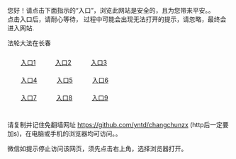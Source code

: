 您好！请点击下面指示的“入口”，浏览此网站是安全的，且为您带来平安。。 <br/>
点击入口后，请耐心等待， 过程中可能会出现无法打开的提示，请忽略，最终会进入网站. </br>

法轮大法在长春<br/>
<div style="padding:10px"><a style="margin:20px" target="_blank" href="https://dr84k7fzncfp8.cloudfront.net/2Qpsp?newxojyj" id="ccLink1" rel="nofollow">入口1</a> <a target="_blank" style="margin:20px" href="https://d3q33up1mg4uxy.cloudfront.net/2Qpsp?pdjgyn" id="ccLink2" rel="nofollow">入口2</a> <a style="margin:20px" target="_blank" href="https://d3m2azeyhvbqxl.cloudfront.net/2Qpsp?uymvhmca" id="ccLink3" rel="nofollow">入口3</a></div>

<div style="padding:10px" ><a style="margin:20px" target="_blank" href="https://dr84k7fzncfp8.cloudfront.net/2Qpsp?newxojyj" id="ccLink4" rel="nofollow">入口4</a> <a style="margin:20px" href="https://d3q33up1mg4uxy.cloudfront.net/2Qpsp?pdjgyn" target="_blank" id="ccLink5" rel="nofollow">入口5</a> <a style="margin:20px" href="https://d3m2azeyhvbqxl.cloudfront.net/2Qpsp?uymvhmca" target="_blank" id="ccLink6" rel="nofollow">入口6</a></div>

<div style="padding:10px"><a style="margin:20px" target="_blank" href="https://dr84k7fzncfp8.cloudfront.net/2Qpsp?newxojyj" id="ccLink7" rel="nofollow">入口7</a> <a style="margin:20px" href="https://d3q33up1mg4uxy.cloudfront.net/2Qpsp?pdjgyn" target="_blank" id="ccLink8" rel="nofollow">入口8</a> <a style="margin:20px" target="_blank" href="https://d3m2azeyhvbqxl.cloudfront.net/2Qpsp?uymvhmca" id="ccLink9" rel="nofollow">入口9</a></div>

<br/>



请复制并记住免翻墙网址 https://github.com/yntd/changchunzx (http后一定要加s)，在电脑或手机的浏览器均可访问。。<br/>

微信如提示停止访问该网页，须先点击右上角，选择浏览器打开。

